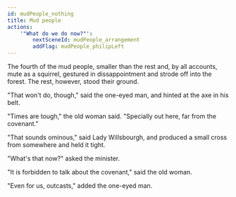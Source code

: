 ```yaml
---
id: mudPeople_nothing
title: Mud people
actions:
    '"What do we do now?"':
        nextSceneId: mudPeople_arrangement
        addFlag: mudPeople_philipLeft
---
```


The fourth of the mud people, smaller than the rest and, by all accounts, mute as a squirrel, gestured in dissappointment and strode off into the forest. The rest, however, stood their ground.

"That won't do, though," said the one-eyed man, and hinted at the axe in his belt.

"Times are tough," the old woman said. "Specially out here, far from the covenant."

"That sounds ominous," said Lady Willsbourgh, and produced a small cross from somewhere and held it tight.

"What's that now?" asked the minister.

"It is forbidden to talk about the covenant," said the old woman.

"Even for us, outcasts," added the one-eyed man.
